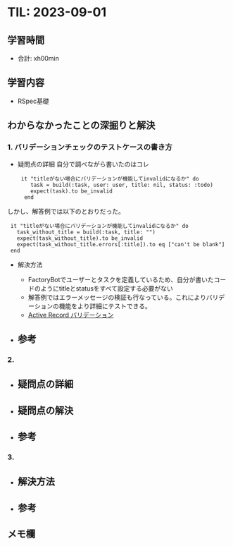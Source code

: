 # TIL: 2023-09-01

## 学習時間
- 合計: xh00min

## 学習内容
- RSpec基礎

## わからなかったことの深掘りと解決
### 1. バリデーションチェックのテストケースの書き方
- 疑問点の詳細
  自分で調べながら書いたのはコレ
  ```
   it "titleがない場合にバリデーションが機能してinvalidになるか" do
      task = build(:task, user: user, title: nil, status: :todo)
      expect(task).to be_invalid
    end
  ```
 しかし、解答例では以下のとおりだった。
 ```
  it "titleがない場合にバリデーションが機能してinvalidになるか" do
    task_without_title = build(:task, title: "")
    expect(task_without_title).to be_invalid
    expect(task_without_title.errors[:title]).to eq ["can't be blank"]
  end
```
- 解決方法
  - FactoryBotでユーザーとタスクを定義しているため、自分が書いたコードのようにtitleとstatusをすべて設定する必要がない
  - 解答例ではエラーメッセージの検証も行なっている。これによりバリデーションの機能をより詳細にテストできる。
  - [Active Record バリデーション](https://railsguides.jp/active_record_validations.html#%E3%83%90%E3%83%AA%E3%83%87%E3%83%BC%E3%82%B7%E3%83%A7%E3%83%B3%E3%82%A8%E3%83%A9%E3%83%BC%E3%82%92%E3%83%93%E3%83%A5%E3%83%BC%E3%81%A7%E8%A1%A8%E7%A4%BA%E3%81%99%E3%82%8B)

- 参考
  - 
### 2. 
- 疑問点の詳細
  - 
- 疑問点の解決
  -
- 参考
  -
### 3. 
- 解決方法
  - 
- 参考
  - 

## メモ欄
